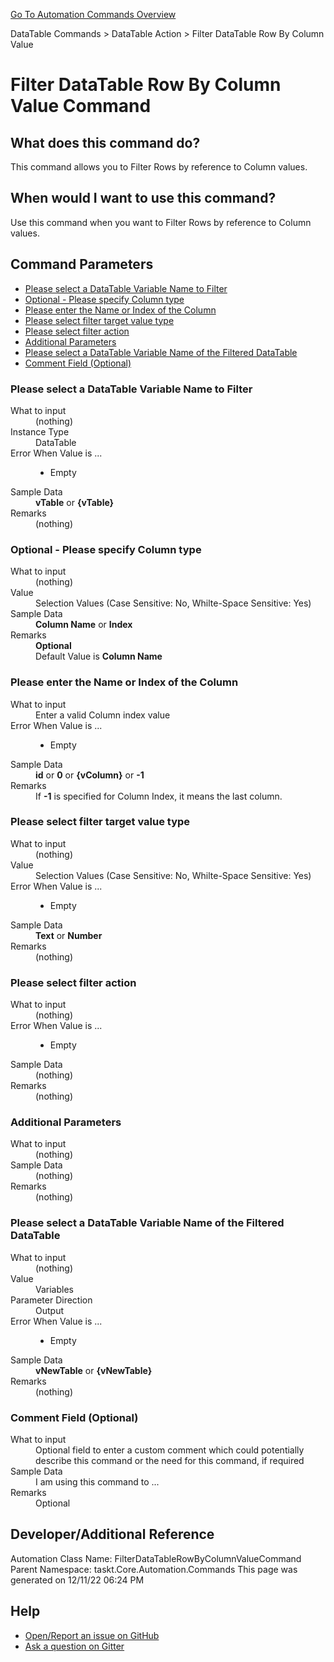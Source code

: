 <!--TITLE: Filter DataTable Row By Column Value Command -->
<!-- SUBTITLE: a command in the DataTable Commands group. -->
[Go To Automation Commands Overview](/automation-commands.md)


DataTable Commands &gt; DataTable Action &gt; Filter DataTable Row By Column Value


# Filter DataTable Row By Column Value Command


## What does this command do?
This command allows you to Filter Rows by reference to Column values.


## When would I want to use this command?
Use this command when you want to Filter Rows by reference to Column values.


## Command Parameters
- [Please select a DataTable Variable Name to Filter](#param_0)
- [Optional - Please specify Column type](#param_1)
- [Please enter the Name or Index of the Column](#param_2)
- [Please select filter target value type](#param_3)
- [Please select filter action](#param_4)
- [Additional Parameters](#param_5)
- [Please select a DataTable Variable Name of the Filtered DataTable](#param_6)
- [Comment Field (Optional)](#param_7)


<a id="param_0"></a>
### Please select a DataTable Variable Name to Filter


<dl>
<dt>What to input</dt><dd>(nothing)</dd>
<dt>Instance Type</dt><dd>DataTable</dd>
<dt>Error When Value is ...</dt><dd><ul>
<li>Empty</li>
</ul></dd><dt>Sample Data</dt><dd><strong>vTable</strong> or <strong>{vTable}</strong></dd>
<dt>Remarks</dt><dd>(nothing)</dd>
</dl>




<a id="param_1"></a>
### Optional - Please specify Column type


<dl>
<dt>What to input</dt><dd>(nothing)</dd>
<dt>Value</dt><dd>Selection Values (Case Sensitive: No, Whilte-Space Sensitive: Yes)</dd>
<dt>Sample Data</dt><dd><strong>Column Name</strong> or <strong>Index</strong></dd>
<dt>Remarks</dt><dd><strong>Optional</strong><br>Default Value is <strong>Column Name</strong></dd>
</dl>




<a id="param_2"></a>
### Please enter the Name or Index of the Column


<dl>
<dt>What to input</dt><dd>Enter a valid Column index value</dd>
<dt>Error When Value is ...</dt><dd><ul>
<li>Empty</li>
</ul></dd><dt>Sample Data</dt><dd><strong>id</strong> or <strong>0</strong> or <strong>{vColumn}</strong> or <strong>-1</strong></dd>
<dt>Remarks</dt><dd>If <strong>-1</strong> is specified for Column Index, it means the last column.</dd>
</dl>




<a id="param_3"></a>
### Please select filter target value type


<dl>
<dt>What to input</dt><dd>(nothing)</dd>
<dt>Value</dt><dd>Selection Values (Case Sensitive: No, Whilte-Space Sensitive: Yes)</dd>
<dt>Error When Value is ...</dt><dd><ul>
<li>Empty</li>
</ul></dd><dt>Sample Data</dt><dd><strong>Text</strong> or <strong>Number</strong></dd>
<dt>Remarks</dt><dd>(nothing)</dd>
</dl>




<a id="param_4"></a>
### Please select filter action


<dl>
<dt>What to input</dt><dd>(nothing)</dd>
<dt>Error When Value is ...</dt><dd><ul>
<li>Empty</li>
</ul></dd><dt>Sample Data</dt><dd>(nothing)</dd>
<dt>Remarks</dt><dd>(nothing)</dd>
</dl>




<a id="param_5"></a>
### Additional Parameters


<dl>
<dt>What to input</dt><dd>(nothing)</dd>
<dt>Sample Data</dt><dd>(nothing)</dd>
<dt>Remarks</dt><dd>(nothing)</dd>
</dl>




<a id="param_6"></a>
### Please select a DataTable Variable Name of the Filtered DataTable


<dl>
<dt>What to input</dt><dd>(nothing)</dd>
<dt>Value</dt><dd>Variables</dd>
<dt>Parameter Direction</dt><dd>Output</dd><dt>Error When Value is ...</dt><dd><ul>
<li>Empty</li>
</ul></dd><dt>Sample Data</dt><dd><strong>vNewTable</strong> or <strong>{vNewTable}</strong></dd>
<dt>Remarks</dt><dd>(nothing)</dd>
</dl>




<a id="param_7"></a>
### Comment Field (Optional)


<dl>
<dt>What to input</dt><dd>Optional field to enter a custom comment which could potentially describe this command or the need for this command, if required</dd>
<dt>Sample Data</dt><dd>I am using this command to ...</dd>
<dt>Remarks</dt><dd>Optional</dd>
</dl>




## Developer/Additional Reference
Automation Class Name: FilterDataTableRowByColumnValueCommand
Parent Namespace: taskt.Core.Automation.Commands
This page was generated on 12/11/22 06:24 PM


## Help
- [Open/Report an issue on GitHub](https://github.com/saucepleez/taskt/issues/new)
- [Ask a question on Gitter](https://gitter.im/taskt-rpa/Lobby)
